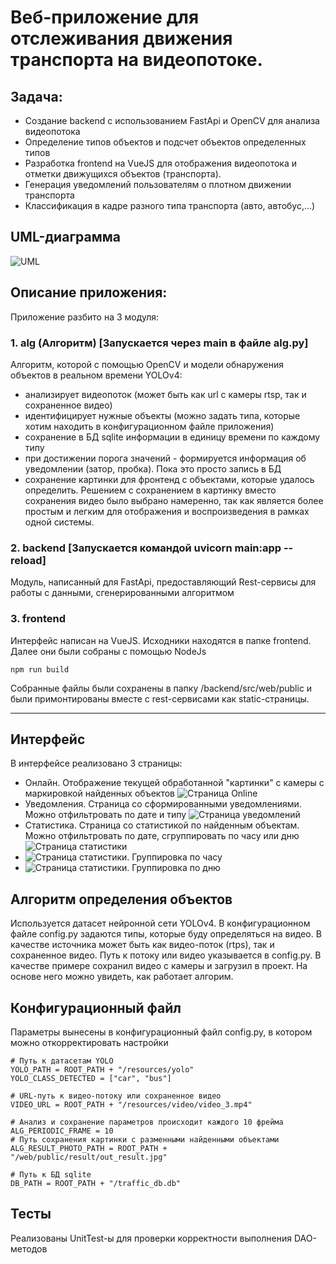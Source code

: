 # Веб-приложение для отслеживания движения транспорта на видеопотоке.

## Задача:
- Создание backend с использованием FastApi и OpenCV для анализа видеопотока
- Определение типов объектов и подсчет объектов определенных типов
- Разработка frontend на VueJS для отображения видеопотока и отметки движущихся объектов (транспорта).
- Генерация уведомлений пользователям о плотном движении транспорта
- Классификация в кадре разного типа транспорта (авто, автобус,...)

## UML-диаграмма
![UML](/doc/uml_giagram.png)

## Описание приложения:
Приложение разбито на 3 модуля:
### 1. alg (Алгоритм) [Запускается через main в файле alg.py]
Алгоритм, которой с помощью OpenCV и модели обнаружения объектов в реальном времени YOLOv4:
- анализирует видеопоток (может быть как url с камеры rtsp, так и сохраненное видео)
- идентифицирует нужные объекты (можно задать типа, которые хотим находить в конфигурационном файле приложения)
- сохранение в БД sqlite информации в единицу времени по каждому типу
- при достижении порога значений - формируется информация об уведомлении (затор, пробка). Пока это просто запись в БД
- сохранение картинки для фронтенд с объектами, которые удалось определить. Решением с сохранением в картинку вместо сохранения видео было выбрано намеренно, так как является более простым и легким для отображения и воспроизведения в рамках одной системы.

### 2. backend [Запускается командой uvicorn main:app --reload]
Модуль, написанный для FastApi, предоставляющий Rest-сервисы для работы с данными, сгенерированными алгоритмом

### 3. frontend
Интерфейс написан на VueJS. Исходники находятся в папке frontend. Далее они были собраны с помощью NodeJs
```
npm run build
```
Собранные файлы были сохранены в папку /backend/src/web/public и были примонтированы вместе с rest-сервисами как static-страницы.

***

## Интерфейс
В интерфейсе реализовано 3 страницы:
- Онлайн. Отображение текущей обработанной "картинки" с камеры с маркировкой найденных объектов
  ![Страница Online](/doc/online.png)
- Уведомления. Страница со сформированными уведомлениями. Можно отфильтровать по дате и типу
  ![Страница уведомлений](/doc/alert.png)
- Статистика. Страница со статистикой по найденным объектам. Можно отфильтровать по дате, сгруппировать по часу или дню
    ![Страница статистики](/doc/stat1.png)
- ![Страница статистики. Группировка по часу](/doc/stat3.png)
- ![Страница статистики. Группировка по дню](/doc/stat2.png)


## Алгоритм определения объектов
Используется датасет нейронной сети YOLOv4. В конфигурационном файле config.py задаются типы, которые буду определяться на видео.
В качестве источника может быть как видео-поток (rtps), так и сохраненное видео. Путь к потоку или видео указывается в config.py. В качестве примере сохранил видео с камеры и загрузил в проект. На основе него можно увидеть, как работает алгорим.

## Конфигурационный файл
Параметры вынесены в конфигурационный файл config.py, в котором можно откорректировать настройки
```
# Путь к датасетам YOLO
YOLO_PATH = ROOT_PATH + "/resources/yolo"
YOLO_CLASS_DETECTED = ["car", "bus"]

# URL-путь к видео-потоку или сохраненное видео
VIDEO_URL = ROOT_PATH + "/resources/video/video_3.mp4"

# Анализ и сохранение параметров происходит каждого 10 фрейма
ALG_PERIODIC_FRAME = 10
# Путь сохранения картинки с разменными найденными объектами
ALG_RESULT_PHOTO_PATH = ROOT_PATH + "/web/public/result/out_result.jpg"

# Путь к БД sqlite
DB_PATH = ROOT_PATH + "/traffic_db.db"
```

## Тесты
Реализованы UnitTest-ы для проверки корректности выполнения DAO-методов